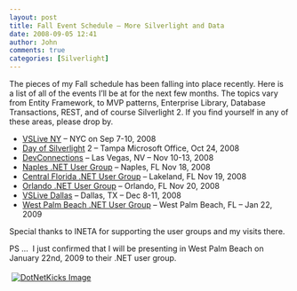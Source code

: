 ```yaml
---
layout: post
title: Fall Event Schedule – More Silverlight and Data
date: 2008-09-05 12:41
author: John
comments: true
categories: [Silverlight]
---
```

<p>The pieces of my Fall schedule has been falling into place recently. Here is a list of all of the events I&rsquo;ll be at for the next few months. The topics vary from Entity Framework, to MVP patterns, Enterprise Library, Database Transactions, REST, and of course Silverlight 2. If you find yourself in any of these areas, please drop by.</p>
<ul>
<li><a href="http://vslive.com/2008/newyork/default.aspx">VSLive NY</a> &ndash; NYC on Sep 7-10, 2008</li>
<li><a href="http://msevents.microsoft.com/CUI/EventDetail.aspx?EventID=1032387218&amp;culture=en-US">Day of Silverlight</a> 2 &ndash; Tampa Microsoft Office, Oct 24, 2008</li>
<li><a href="http://www.devconnections.com/">DevConnections</a> &ndash; Las Vegas, NV &ndash; Nov 10-13, 2008</li>
<li><a href="http://www.naplesdot.net/">Naples .NET User Group</a> &ndash; Naples, FL Nov 18, 2008</li>
<li><a href="http://www.cfdotnet.org/">Central Florida .NET User Group</a> &ndash; Lakeland, FL Nov 19, 2008</li>
<li><a href="http://www.onetug.org/sf/homepage.aspx">Orlando .NET User Group</a> &ndash; Orlando, FL Nov 20, 2008</li>
<li><a href="http://vslive.com/2008/dallas">VSLive Dallas</a> &ndash; Dallas, TX &ndash; Dec 8-11, 2008</li>
<li><a href="http://www.florida.net/">West Palm Beach .NET User Group</a> &ndash; West Palm Beach, FL &ndash; Jan 22, 2009</li>
</ul>
<p>Special thanks to INETA for supporting the user groups and my visits there.</p>
<p>PS &hellip;&nbsp; I just confirmed that I will be presenting in West Palm Beach on January 22nd, 2009 to their .NET user group.</p>
<div class="wlWriterHeaderFooter" style="padding-right: 4px; padding-left: 4px; padding-bottom: 4px; margin: 0px; padding-top: 4px; text-align: left"><a href="http://www.dotnetkicks.com/kick/?url=/all/fall-event-schedule-ndash-more-silverlight-and-data/"><img alt="DotNetKicks Image" border="0" src="http://www.dotnetkicks.com/Services/Images/KickItImageGenerator.ashx?url=/all/fall-event-schedule-ndash-more-silverlight-and-data/&amp;bgcolor=0080C0&amp;fgcolor=FFFFFF&amp;border=000000&amp;cbgcolor=D4E1ED&amp;cfgcolor=000000" /></a></div>
<div class="wlWriterHeaderFooter" style="padding-right: 4px; padding-left: 4px; padding-bottom: 4px; margin: 0px; padding-top: 4px; text-align: left"><script type="text/javascript"><!-- var dzone_url = '/all/fall-event-schedule-ndash-more-silverlight-and-data/'; var dzone_title = 'Fall Event Schedule – More Silverlight and Data'; var dzone_blurb = 'Fall Event Schedule – More Silverlight and Data'; var dzone_style = '2'; --></script><script language="javascript" src="http://widgets.dzone.com/widgets/zoneit.js"></script></div>

